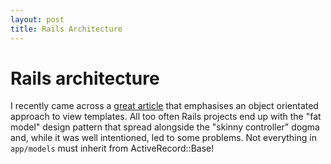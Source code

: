 ```yaml
---
layout: post
title: Rails Architecture
---
```


# Rails architecture

I recently came across a [great article](http://naildrivin5.com/blog/2014/05/27/rails-does-not-define-your-application-architecture.html) that emphasises an object orientated approach to view templates. 
All too often Rails projects end up with the "fat model" design pattern that spread alongside the "skinny controller" dogma and, while it was well intentioned, led to some problems.
Not everything in `app/models` must inherit from ActiveRecord::Base!
